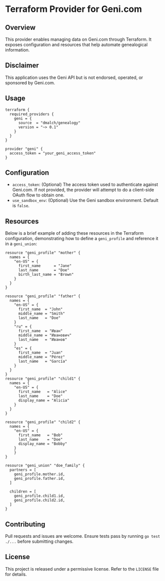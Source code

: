 # Terraform Provider for Geni.com

## Overview
This provider enables managing data on Geni.com through Terraform. It exposes configuration and resources that help automate genealogical information.

## Disclaimer
This application uses the Geni API but is not endorsed, operated, or sponsored by Geni.com.

## Usage
```hcl
terraform {
  required_providers {
    geni = {
      source  = "dmalch/genealogy"
      version = "~> 0.1"
    }
  }
}

provider "geni" {
  access_token = "your_geni_access_token"
}
```

## Configuration
* `access_token`: (Optional) The access token used to authenticate against Geni.com. If not provided, the provider will attempt to do a client-side OAuth flow to obtain one.
* `use_sandbox_env`: (Optional) Use the Geni sandbox environment. Default is `false`.

## Resources

Below is a brief example of adding these resources in the Terraform configuration, demonstrating how to define a `geni_profile` and reference it in a `geni_union`:

```hcl
resource "geni_profile" "mother" {
  names = {
    "en-US" = {
      first_name      = "Jane"
      last_name       = "Doe"
      birth_last_name = "Brown"
    }
  }
}

resource "geni_profile" "father" {
  names = {
    "en-US" = {
      first_name  = "John"
      middle_name = "Smith"
      last_name   = "Doe"
    }
    "ru" = {
      first_name  = "Иван"
      middle_name = "Иванович"
      last_name   = "Иванов"
    }
    "es" = {
      first_name  = "Juan"
      middle_name = "Pérez"
      last_name   = "García"
    }
  }
}
resource "geni_profile" "child1" {
  names = {
    "en-US" = {
      first_name   = "Alice"
      last_name    = "Doe"
      display_name = "Alicia"
    }
  }
}

resource "geni_profile" "child2" {
  names = {
    "en-US" = {
      first_name   = "Bob"
      last_name    = "Doe"
      display_name = "Bobby"
    }
    }
}

resource "geni_union" "doe_family" {
  partners = [
    geni_profile.mother.id,
    geni_profile.father.id,
  ]

  children = [
    geni_profile.child1.id,
    geni_profile.child2.id,
  ]
}
```

## Contributing
Pull requests and issues are welcome. Ensure tests pass by running `go test ./...` before submitting changes.

## License
This project is released under a permissive license. Refer to the `LICENSE` file for details.
